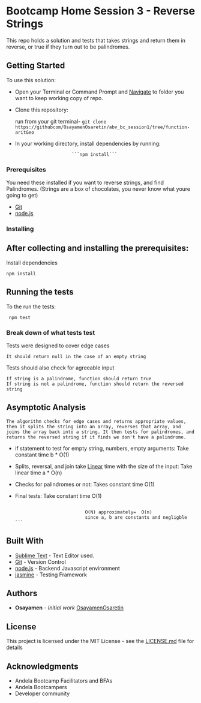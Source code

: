 
# Bootcamp Home Session 3 - Reverse Strings

This repo holds a solution and tests that takes strings and return them in reverse, or true if they turn out to be palindromes.

## Getting Started

To use this solution:

 - Open your Terminal or Command Prompt and [Navigate](https://computers.tutsplus.com/tutorials/navigating-the-terminal-a-gentle-introduction--mac-3855) to folder you want to keep working copy of repo.

 - Clone this repository: 

     run from your git terminal-
  ```git clone https://githubcom/OsayamenOsaretin/abv_bc_session1/tree/function-aritGeo``` 

 

- In your working directory, install dependencies by running:

                           ```npm install```

 

### Prerequisites
You need these installed if you want to reverse strings, and find Palindromes. (Strings are a box of chocolates, you never know what youre going to get)

- [Git](https://git-for-windows.github.io/) 
- [node.js](https://nodejs.org/en/download/)



### Installing
After collecting and installing the prerequisites:
- 

Install dependencies

```
npm install
```


## Running the tests

To the run the tests:

``` npm test```

### Break down of what tests test

Tests were designed to cover edge cases

```
It should return null in the case of an empty string
```

Tests should also check for agreeable input

``` 
If string is a palindrome, function should return true
If string is not a palindrome, function should return the reversed string
```

## Asymptotic Analysis

    The algorithm checks for edge cases and returns appropriate values, then it splits the string into an array, reverses that array, and joins the array back into a string. It then tests for palindromes, and returns the reversed string if it finds we don't have a palindrome.
    
 * if statement to test for empty string, numbers, empty arguments: Take constant time b * O(1)
 * Splits, reversal, and join take [Linear](https://softwareengineering.stackexchange.com/questions/331909/whats-the-complexity-of-javas-string-split-function) time with the size of the input: Take linear time a * O(n)
 * Checks for palindromes or not: Takes constant time O(1)
   
 * Final tests: Take constant time O(1)
   
   
     ```Final Asymptotic complexity : O(N) = b * O(1) + a * O(n) +  O(1)
                               
                               O(N) approximately=  O(n) 
                               since a, b are constants and negligble ```

## Built With

* [Sublime Text](hhttp://www.sublimetext.com/) - Text Editor used.
* [Git](https://github.com/) - Version Control
* [node.js](https://nodejs.org/) - Backend Javascript environment
* [jasmine]() - Testing Framework


## Authors

* **Osayamen** - *Initial work* [OsayamenOsaretin](github.com/OsayamenOsaretin)



## License

This project is licensed under the MIT License - see the [LICENSE.md](LICENSE.md) file for details

## Acknowledgments
* Andela Bootcamp Facilitators and BFAs
* Andela Bootcampers
* Developer community
